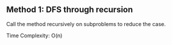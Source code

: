 ## Method 1: DFS through recursion

Call the method recursively on subproblems to reduce the case.

Time Complexity: O(n)
